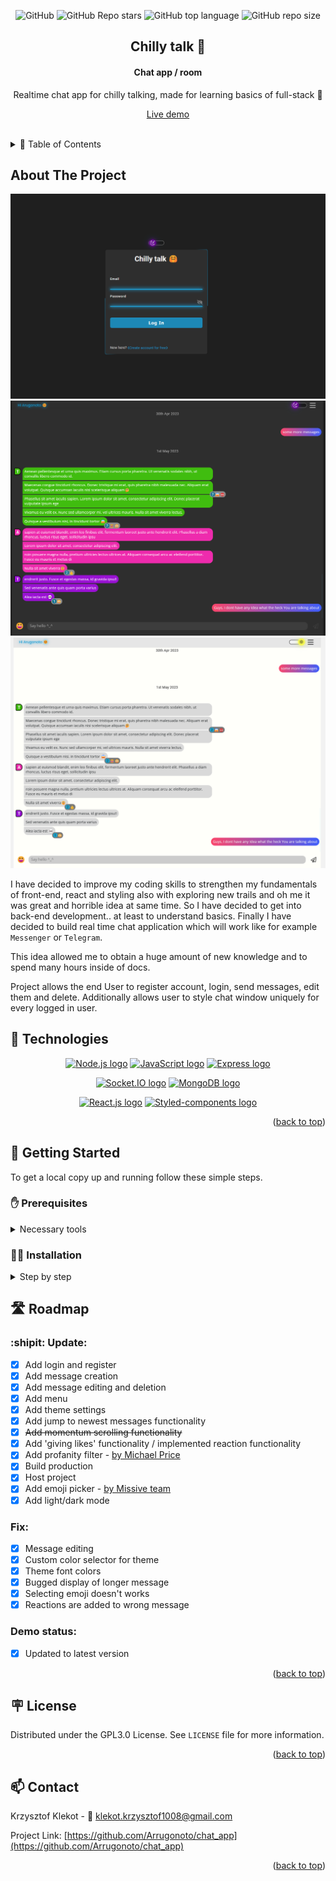<a name="readme-top"></a>

<div align='center'>

![GitHub](https://img.shields.io/github/license/Arrugonoto/chat_app?color=informational)
![GitHub Repo stars](https://img.shields.io/github/stars/Arrugonoto/chat_app)
![GitHub top language](https://img.shields.io/github/languages/top/Arrugonoto/chat_app?color=yellow)
![GitHub repo size](https://img.shields.io/github/repo-size/Arrugonoto/chat_app?label=size)

</div>

<div align="center">

  <h2 align="center">Chilly talk 🤗 </h2>
  <h4>Chat app / room</h4>
  <p align="center">Realtime chat app for chilly talking, made for learning basics of full-stack 📖 </p>
  <p align="center"><a href='https://chattyapp-79hl.onrender.com/login'>Live demo</a></p>
  <br>
</div>

<!-- TABLE OF CONTENTS -->
<details>
<summary> 📜 Table of Contents</summary>
  <ol>
    <li>
      <a href="#about-the-project">About The Project</a>
      <ul>
        <li><a href="#technologies">Technologies</a></li>
      </ul>
    </li>
    <li>
      <a href="#getting-started">Getting Started</a>
      <ul>
        <li><a href="#prerequisites">Prerequisites</a></li>
        <li><a href="#installation">Installation</a></li>
      </ul>
    </li>
    <li><a href="#roadmap">Roadmap</a></li>
    <li><a href="#license">License</a></li>
    <li><a href="#contact">Contact</a></li>
  </ol>
</details>

<!-- ABOUT THE PROJECT -->

<a name="about-the-project"></a>

## About The Project

![Chilly talk - main page](/images/login_page.png)
![Chilly talk - chat room dark theme](/images/chat_room-dark.png)
![Chilly talk - chat room light theme](/images/chat_room-light.png)

I have decided to improve my coding skills to strengthen my fundamentals of front-end, react and styling also with exploring new trails and oh me it was great and horrible idea at same time. So I have decided to get into back-end development.. at least to understand basics. Finally I have decided to build real time chat application which will work like for example `Messenger` or `Telegram`.

This idea allowed me to obtain a huge amount of new knowledge and to spend many hours inside of docs.

Project allows the end User to register account, login, send messages, edit them and delete. Additionally allows user to style chat window uniquely for every logged in user.

<a name="technologies"></a>

## :toolbox: Technologies

<div align='center'>
   <div>

[![Node.js logo](https://img.shields.io/badge/NODE-383838?style=for-the-badge&logo=nodedotjs&logoColor=#61DAFB)](https://nodejs.org/en)
[![JavaScript logo](https://img.shields.io/badge/JS-383838?style=for-the-badge&logo=javascript&logoColor=#F7DF1E)](https://www.javascripttutorial.net/es-next/)
[![Express logo](https://img.shields.io/badge/EXPRESS-383838?style=for-the-badge&logo=express&logoColor=#61DAFB)](https://expressjs.com/)

   </div>

[![Socket.IO logo](https://img.shields.io/badge/SOCKET.IO-23272f?style=for-the-badge&logo=socketdotio&logoColor=#010101)](https://socket.io/)
[![MongoDB logo](https://img.shields.io/badge/MONGODB-23272f?style=for-the-badge&logo=mongodb&logoColor=#47A248)](https://www.mongodb.com/)

[![React.js logo](https://img.shields.io/badge/React-174c5c?style=for-the-badge&logo=react&logoColor=#61DAFB)](https://react.dev/)
[![Styled-components logo](https://img.shields.io/badge/STYLED--COMPONENTS-804256?style=for-the-badge&logo=styledcomponents&logoColor=)](https://styled-components.com/)

</div>

<p align="right">(<a href="#readme-top">back to top</a>)</p>

<!-- GETTING STARTED -->

<a name="getting-started"></a>

## :running: Getting Started

To get a local copy up and running follow these simple steps.

<a name="prerequisites"></a>

### :raised_hand: Prerequisites

<details>
   <summary>Necessary tools</summary>

Please at first follow these steps to install necessary tools. If you have already installed `npm`, `Node` and created free `MongoDB` account with initializing and configuring MongoDB `database` skip this step and jump to <a href="#installation">Installation</a>.

1. Install latest stable version of `node` from <a href="https://nodejs.org/en/"> Official Site </a>. It should also install the latest version of `npm` package manager.
2. Verify versionos of installed `Node` and `package manager`.
   ```sh
   node -v
   npm -v
   ```
   Example output:
   ```sh { .no-copy }
   v18.12.1
   9.1.2
   ```
3. If npm isn't installed, try to install it manually using the following command inside terminal:
   ```sh
   npm install -g npm
   ```
4. Create free `MongoDB` account <a href="https://www.mongodb.com/">here</a>.
5. Initialize database and save `connection URI string` for later, for example:
   ```
   mongodb://myDBReader:D1fficultP%40ssw0rd@mongodb0.example.com:27017/?authSource=admin
   (it's just an example of connection string)
   ```
6. Configure access and network connection restrictions to database.
</details>

<a name="installation"></a>

### :mage_man: Installation

<details>
   <summary>Step by step</summary>

#### Server:

1. Clone repository.
   ```sh
   git clone https://github.com/Arrugonoto/chat_app.git
   ```
2. Inside of project main directory navigate to `server folder`.
   ```sh
   cd server/
   ```
3. Inside of a server directory create `.env` file
4. Configure .env file with necessary data:
   ```.env
   NODE_ENV=production // node development environment, currently set as production
   PORT=5000 // port on which server will be running
   MONGO_URI=mongodb://myDBReader:D1fficultP%40ssw0rd@mongodb0.example.com:27017/?authSource=admin  // example connection URI string
   SECRET=secret_key_example
   ```
   :warning: Remember! Never upload .env file to repository because it contains important configuration data and exposes them to be exploited.
5. After finished configuration install necessary packages.
   ```sh
   npm i
   ```
6. Run server.
   ```sh
   npm run dev
   ```

#### Client:

Open another command line/terminal.

1. Inside of main project directory navigate to client folder.
   ```sh
   cd client
   ```
2. Inside of a client directory install NPM packages.
   ```sh
   npm i
   ```
3. Wait for the installation to complete.
4. Run client
   ```sh
   npm start
   ```
5. Done! Have fun with testing!
<p align="right">(<a href="#readme-top">back to top</a>)</p>
</details>

<!-- ROADMAP -->

<a name="roadmap"></a>

## :motorway: Roadmap

### :shipit: Update:

-  [x] Add login and register
-  [x] Add message creation
-  [x] Add message editing and deletion
-  [x] Add menu
-  [x] Add theme settings
-  [x] Add jump to newest messages functionality
-  [x] ~~Add momentum scrolling functionality~~
-  [x] Add 'giving likes' functionality / implemented reaction functionality
-  [x] Add profanity filter - <a href='https://github.com/web-mech/badwords'>by Michael Price</a>
-  [x] Build production
-  [x] Host project
-  [x] Add emoji picker - <a href='https://github.com/missive/emoji-mart'>by Missive team</a>
-  [x] Add light/dark mode

### Fix:

-  [x] Message editing
-  [x] Custom color selector for theme
-  [x] Theme font colors
-  [x] Bugged display of longer message
-  [x] Selecting emoji doesn't works
-  [x] Reactions are added to wrong message

### Demo status:

-  [x] Updated to latest version

<p align="right">(<a href="#readme-top">back to top</a>)</p>

<!-- LICENSE -->

<a name="license"></a>

## :placard: License

Distributed under the GPL3.0 License. See `LICENSE` file for more information.

<p align="right">(<a href="#readme-top">back to top</a>)</p>

<!-- CONTACT -->

<a name="contact"></a>

## :mailbox: Contact

Krzysztof Klekot - :email: klekot.krzysztof1008@gmail.com

Project Link: [https://github.com/Arrugonoto/chat_app](https://github.com/Arrugonoto/chat_app)

<p align="right">(<a href="#readme-top">back to top</a>)</p>
